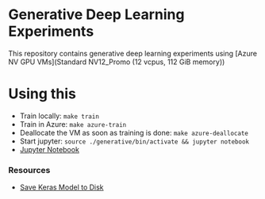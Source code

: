 # Generative Deep Learning Experiments

This repository contains generative deep learning experiments using [Azure NV GPU VMs](Standard NV12_Promo (12 vcpus, 112 GiB memory))

# Using this
  - Train locally: `make train`
  - Train in Azure: `make azure-train`
  - Deallocate the VM as soon as training is done: `make azure-deallocate`
  - Start jupyter: `source ./generative/bin/activate && jupyter notebook`
  - [Jupyter Notebook](http://localhost:8888/notebooks/compile-train-test.ipynb)

### Resources
 - [Save Keras Model to Disk](https://machinelearningmastery.com/save-load-keras-deep-learning-models/)
